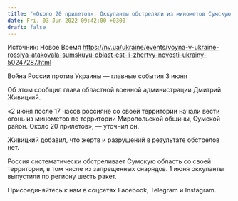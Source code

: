 ```yaml
---
title: "«Около 20 прилетов». Оккупанты обстреляли из минометов Сумскую область — глава ОВА"
date: Fri, 03 Jun 2022 09:42:00 +0300
draft: false
---
```

Источник: Новое Время https://nv.ua/ukraine/events/voyna-v-ukraine-rossiya-atakovala-sumskuyu-oblast-est-li-zhertvy-novosti-ukrainy-50247287.html


Война России против Украины — главные события 3 июня

 Об этом сообщил глава областной военной администрации Дмитрий Живицкий.

«2 июня после 17 часов россияне со своей территории начали вести огонь из минометов по территории Миропольской общины, Сумской район. Около 20 прилетов», — уточнил он.

Живицкий добавил, что жертв и разрушений в результате обстрелов нет.

Россия систематически обстреливает Сумскую область со своей территории, в том числе из запрещенных снарядов. 1 июня оккупанты выпустили по региону шесть ракет.

Присоединяйтесь к нам в соцсетях Facebook, Telegram и Instagram.
